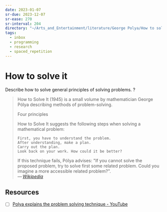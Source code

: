 ```yaml
---
date: 2023-01-07
sr-due: 2023-12-07
sr-ease: 270
sr-interval: 204
directory: "~/Arts_and_Entertainment/literature/George Polya/How to solve it (2276)/"
tags:
  - inbox
  - programming
  - research
  - spaced_repetition
---
```


# How to solve it

Describe how to solve general principles of solving problems.
?
> How to Solve It (1945) is a small volume by mathematician George Pólya
> describing methods of problem-solving.
>
> Four principles
>
> How to Solve It suggests the following steps when solving a mathematical problem:
>
>     First, you have to understand the problem.
>     After understanding, make a plan.
>     Carry out the plan.
>     Look back on your work. How could it be better?
>
> If this technique fails, Pólya advises: "If you cannot solve the proposed
> problem, try to solve first some related problem. Could you imagine a more
> accessible related problem?".\
> — <cite>[Wikipedia](https://en.wikipedia.org/wiki/How_to_Solve_It)</cite>

## Resources

- [ ] [Polya explains the problem solving technique - YouTube](https://www.youtube.com/watch?v=h0gbw-Ur_do)
